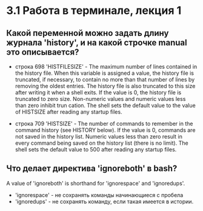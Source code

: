 # 3.1 Работа в терминале, лекция 1

## Какой переменной можно задать длину журнала 'history', и на какой строчке manual это описывается?
* строка 698
'HISTFILESIZE' - The maximum number of lines contained in the history file. When this variable is assigned a value, the history file is truncated, if necessary, to
contain no more than that number of lines by removing the oldest entries. The history file is also truncated to this size after writing it when a
shell exits. If the value is 0, the history file is truncated to zero size. Non-numeric values and numeric values less than zero inhibit trun
cation. The shell sets the default value to the value of HISTSIZE after reading any startup files.

* строка 709
'HISTSIZE' - The number of commands to remember in the command history (see HISTORY below). If the value is 0, commands are not saved in the history list. Numeric values 
less than zero result in every command being saved on the history list (there is no limit). The shell sets the default value to 500 after reading any startup files.

## Что делает директива 'ignoreboth' в bash?
A value of 'ignoreboth' is shorthand for 'ignorespace' and 'ignoredups'.
* 'ignorespace' - не сохранять команды начинающиеся с пробела
* 'ignoredups' - не сохранять команду, если такая имеется в истории.
